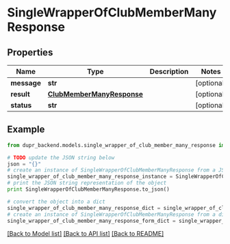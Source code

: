 # SingleWrapperOfClubMemberManyResponse


## Properties
Name | Type | Description | Notes
------------ | ------------- | ------------- | -------------
**message** | **str** |  | [optional] 
**result** | [**ClubMemberManyResponse**](ClubMemberManyResponse.md) |  | [optional] 
**status** | **str** |  | [optional] 

## Example

```python
from dupr_backend.models.single_wrapper_of_club_member_many_response import SingleWrapperOfClubMemberManyResponse

# TODO update the JSON string below
json = "{}"
# create an instance of SingleWrapperOfClubMemberManyResponse from a JSON string
single_wrapper_of_club_member_many_response_instance = SingleWrapperOfClubMemberManyResponse.from_json(json)
# print the JSON string representation of the object
print SingleWrapperOfClubMemberManyResponse.to_json()

# convert the object into a dict
single_wrapper_of_club_member_many_response_dict = single_wrapper_of_club_member_many_response_instance.to_dict()
# create an instance of SingleWrapperOfClubMemberManyResponse from a dict
single_wrapper_of_club_member_many_response_form_dict = single_wrapper_of_club_member_many_response.from_dict(single_wrapper_of_club_member_many_response_dict)
```
[[Back to Model list]](../README.md#documentation-for-models) [[Back to API list]](../README.md#documentation-for-api-endpoints) [[Back to README]](../README.md)


